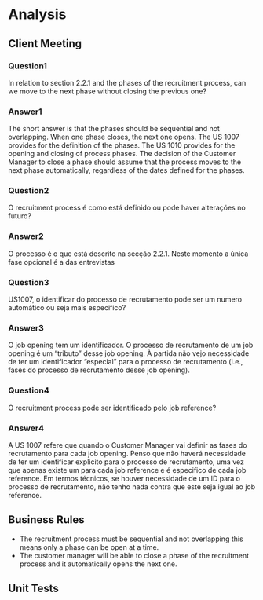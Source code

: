 # Analysis

## Client Meeting

### Question1
In relation to section 2.2.1 and the phases of the recruitment process, can we move to the next phase without closing the previous one?
### Answer1
The short answer is that the phases should be sequential and not overlapping. When one phase closes, the next one opens. The US 1007 provides for the definition of the phases. The US 1010 provides for the opening and closing of process phases. The decision of the Customer Manager to close a phase should assume that the process moves to the next phase automatically, regardless of the dates defined for the phases.


### Question2
O recruitment process é como está definido ou pode haver
alterações no futuro?
### Answer2
O processo é o que está descrito na secção 2.2.1. Neste momento a única fase
opcional é a das entrevistas


### Question3
US1007, o identificar do processo de recrutamento pode ser um
numero automático ou seja mais especifico?
### Answer3
O job opening tem um identificador. O processo de recrutamento de um job opening é
um “tributo” desse job opening. À partida não vejo necessidade de ter um identificador
“especial” para o processo de recrutamento (i.e., fases do processo de recrutamento
desse job opening).


### Question4
O recruitment process pode ser identificado pelo job
reference?
### Answer4
A US 1007 refere que quando o Customer Manager vai definir as fases do
recrutamento para cada job opening. Penso que não haverá necessidade de ter um
identificar explicito para o processo de recrutamento, uma vez que apenas existe um para
cada job reference e é especifico de cada job reference. Em termos técnicos, se houver
necessidade de um ID para o processo de recrutamento, não tenho nada contra que este
seja igual ao job reference.

## Business Rules
- The recruitment process must be sequential and not overlapping this means only a phase can be open at a time.
- The customer manager will be able to close a phase of the recruitment process and it automatically opens the next one.

## Unit Tests